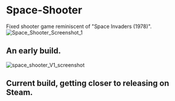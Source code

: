 # Space-Shooter
Fixed shooter game reminiscent of "Space Invaders (1978)".
![Space_Shooter_Screenshot_1](https://github.com/tolivercrisp/Space-Shooter/assets/92277632/298d77b6-9663-499b-a7ff-ce7ea727b5cd)
## An early build.
![space_shooter_V1_screenshot](https://github.com/tolivercrisp/Space-Shooter/assets/92277632/cf0c3e35-01c5-4785-8e82-a10efa363fcb)
## Current build, getting closer to releasing on Steam.


